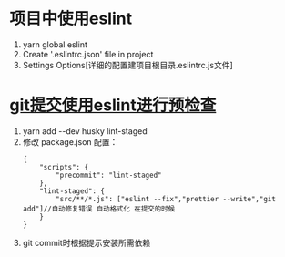# 项目中使用eslint
1. yarn global eslint 
2. Create '.eslintrc.json' file in project
3. Settings Options[详细的配置建项目根目录.eslintrc.js文件]

# [git提交使用eslint进行预检查](https://zhuanlan.zhihu.com/p/27094880?utm_source=itdadao&utm_medium=referral)
1. yarn add --dev husky lint-staged
2. 修改 package.json 配置：
    ```config
    {
        "scripts": {
            "precommit": "lint-staged"
        },
        "lint-staged": {
            "src/**/*.js": ["eslint --fix","prettier --write","git add"]//自动修复错误 自动格式化 在提交的时候
        }
    }
    ```
3. git commit时根据提示安装所需依赖